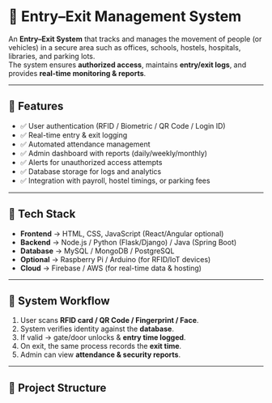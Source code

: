 # 🚪 Entry–Exit Management System

An **Entry–Exit System** that tracks and manages the movement of people (or vehicles) in a secure area such as offices, schools, hostels, hospitals, libraries, and parking lots.  
The system ensures **authorized access**, maintains **entry/exit logs**, and provides **real-time monitoring & reports**.

---

## 🔹 Features
- ✅ User authentication (RFID / Biometric / QR Code / Login ID)  
- ✅ Real-time entry & exit logging  
- ✅ Automated attendance management  
- ✅ Admin dashboard with reports (daily/weekly/monthly)  
- ✅ Alerts for unauthorized access attempts  
- ✅ Database storage for logs and analytics  
- ✅ Integration with payroll, hostel timings, or parking fees  

---

## 🔹 Tech Stack
- **Frontend** → HTML, CSS, JavaScript (React/Angular optional)  
- **Backend** → Node.js / Python (Flask/Django) / Java (Spring Boot)  
- **Database** → MySQL / MongoDB / PostgreSQL  
- **Optional** → Raspberry Pi / Arduino (for RFID/IoT devices)  
- **Cloud** → Firebase / AWS (for real-time data & hosting)  

---

## 🔹 System Workflow
1. User scans **RFID card / QR Code / Fingerprint / Face**.  
2. System verifies identity against the **database**.  
3. If valid → gate/door unlocks & **entry time logged**.  
4. On exit, the same process records the **exit time**.  
5. Admin can view **attendance & security reports**.  

---

## 🔹 Project Structure
